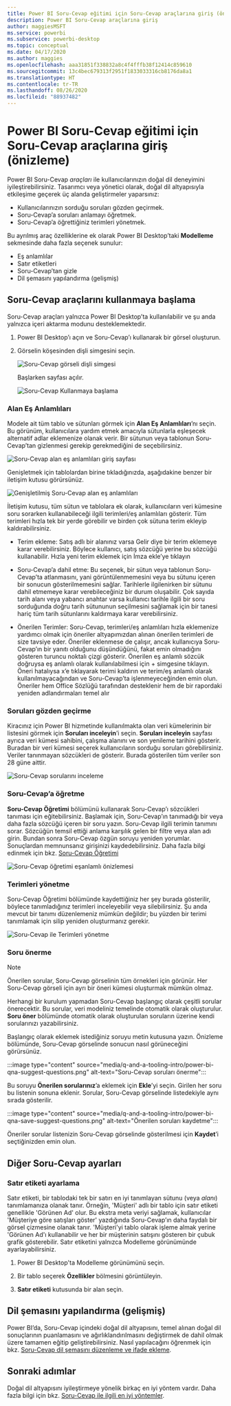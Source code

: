 ```yaml
---
title: Power BI Soru-Cevap eğitimi için Soru-Cevap araçlarına giriş (önizleme)
description: Power BI Soru-Cevap araçlarına giriş
author: maggiesMSFT
ms.service: powerbi
ms.subservice: powerbi-desktop
ms.topic: conceptual
ms.date: 04/17/2020
ms.author: maggies
ms.openlocfilehash: aaa31851f338832a8c4f4fffb38f12414c859610
ms.sourcegitcommit: 13c4bec679313f2951f1833033316cb8176da8a1
ms.translationtype: HT
ms.contentlocale: tr-TR
ms.lasthandoff: 08/26/2020
ms.locfileid: "88937482"
---
```

# <a name="intro-to-qa-tooling-to-train-power-bi-qa-preview"></a>Power BI Soru-Cevap eğitimi için Soru-Cevap araçlarına giriş (önizleme)

Power BI Soru-Cevap *araçları* ile kullanıcılarınızın doğal dil deneyimini iyileştirebilirsiniz. Tasarımcı veya yönetici olarak, doğal dil altyapısıyla etkileşime geçerek üç alanda geliştirmeler yaparsınız: 

- Kullanıcılarınızın sorduğu soruları gözden geçirmek.
- Soru-Cevap’a soruları anlamayı öğretmek.
- Soru-Cevap’a öğrettiğiniz terimleri yönetmek.

Bu ayrılmış araç özelliklerine ek olarak Power BI Desktop’taki **Modelleme** sekmesinde daha fazla seçenek sunulur:  

- Eş anlamlılar
- Satır etiketleri
- Soru-Cevap’tan gizle
- Dil şemasını yapılandırma (gelişmiş)

## <a name="get-started-with-qa-tooling"></a>Soru-Cevap araçlarını kullanmaya başlama

Soru-Cevap araçları yalnızca Power BI Desktop’ta kullanılabilir ve şu anda yalnızca içeri aktarma modunu desteklemektedir.

1. Power BI Desktop’ı açın ve Soru-Cevap’ı kullanarak bir görsel oluşturun. 
2. Görselin köşesinden dişli simgesini seçin. 

    ![Soru-Cevap görseli dişli simgesi](media/q-and-a-tooling-intro/qna-visual-gear.png)

    Başlarken sayfası açılır.  

    ![Soru-Cevap Kullanmaya başlama](media/q-and-a-tooling-intro/qna-tooling-dialog.png)

### <a name="field-synonyms"></a>Alan Eş Anlamlıları

Modele ait tüm tablo ve sütunları görmek için **Alan Eş Anlamlıları**’nı seçin. Bu görünüm, kullanıcılara yardım etmek amacıyla sütunlarla eşleşecek alternatif adlar eklemenize olanak verir. Bir sütunun veya tablonun Soru-Cevap’tan gizlenmesi gerekip gerekmediğini de seçebilirsiniz.

![Soru-Cevap alan eş anlamlıları giriş sayfası](media/q-and-a-tooling-intro/qna-tooling-field-synonyms-home.png)

Genişletmek için tablolardan birine tıkladığınızda, aşağıdakine benzer bir iletişim kutusu görürsünüz.

![Genişletilmiş Soru-Cevap alan eş anlamlıları](media/q-and-a-tooling-intro/qna-tooling-field-synonyms-expanded.png)

İletişim kutusu, tüm sütun ve tablolara ek olarak, kullanıcıların veri kümesine soru sorarken kullanabileceği ilgili terimleri/eş anlamlıları gösterir. Tüm terimleri hızla tek bir yerde görebilir ve birden çok sütuna terim ekleyip kaldırabilirsiniz. 

- Terim ekleme: Satış adlı bir alanınız varsa Gelir diye bir terim eklemeye karar verebilirsiniz. Böylece kullanıcı, satış sözcüğü yerine bu sözcüğü kullanabilir. Hızla yeni terim eklemek için İmza ekle’ye tıklayın

- Soru-Cevap’a dahil etme: Bu seçenek, bir sütun veya tablonun Soru-Cevap’ta atlanmasını, yani görüntülenmemesini veya bu sütunu içeren bir sonucun gösterilmemesini sağlar. Tarihlerle ilgilenirken bir sütunu dahil etmemeye karar verebileceğiniz bir durum oluşabilir. Çok sayıda tarih alanı veya yabancı anahtar varsa kullanıcı tarihle ilgili bir soru sorduğunda doğru tarih sütununun seçilmesini sağlamak için bir tanesi hariç tüm tarih sütunlarını kaldırmaya karar verebilirsiniz.

- Önerilen Terimler: Soru-Cevap, terimleri/eş anlamlıları hızla eklemenize yardımcı olmak için öneriler altyapımızdan alınan önerilen terimleri de size tavsiye eder. Öneriler eklenmese de çalışır, ancak kullanıcıya Soru-Cevap’ın bir yanıtı olduğunu düşündüğünü, fakat emin olmadığını gösteren turuncu noktalı çizgi gösterir. Önerilen eş anlamlı sözcük doğruysa eş anlamlı olarak kullanılabilmesi için + simgesine tıklayın. Öneri hatalıysa x’e tıklayarak terimi kaldırın ve terim/eş anlamlı olarak kullanılmayacağından ve Soru-Cevap’ta işlenmeyeceğinden emin olun. Öneriler hem Office Sözlüğü tarafından desteklenir hem de bir rapordaki yeniden adlandırmaları temel alır

### <a name="review-questions"></a>Soruları gözden geçirme

Kiracınız için Power BI hizmetinde kullanılmakta olan veri kümelerinin bir listesini görmek için **Soruları inceleyin**’i seçin. **Soruları inceleyin** sayfası ayrıca veri kümesi sahibini, çalışma alanını ve son yenileme tarihini gösterir. Buradan bir veri kümesi seçerek kullanıcıların sorduğu soruları görebilirsiniz. Veriler tanınmayan sözcükleri de gösterir. Burada gösterilen tüm veriler son 28 güne aittir.

![Soru-Cevap sorularını inceleme](media/q-and-a-tooling-intro/qna-tooling-review-questions.png)

### <a name="teach-qa"></a>Soru-Cevap’a öğretme

**Soru-Cevap Öğretimi** bölümünü kullanarak Soru-Cevap’ı sözcükleri tanıması için eğitebilirsiniz. Başlamak için, Soru-Cevap’ın tanımadığı bir veya daha fazla sözcüğü içeren bir soru yazın. Soru-Cevap ilgili terimin tanımını sorar. Sözcüğün temsil ettiği anlama karşılık gelen bir filtre veya alan adı girin. Bundan sonra Soru-Cevap özgün soruyu yeniden yorumlar. Sonuçlardan memnunsanız girişinizi kaydedebilirsiniz. Daha fazla bilgi edinmek için bkz. [Soru-Cevap Öğretimi](q-and-a-tooling-teach-q-and-a.md)

![Soru-Cevap öğretimi eşanlamlı önizlemesi](media/q-and-a-tooling-intro/qna-tooling-teach-fixpreview.png)

### <a name="manage-terms"></a>Terimleri yönetme

Soru-Cevap Öğretimi bölümünde kaydettiğiniz her şey burada gösterilir, böylece tanımladığınız terimleri inceleyebilir veya silebilirsiniz. Şu anda mevcut bir tanımı düzenlemeniz mümkün değildir; bu yüzden bir terimi tanımlamak için silip yeniden oluşturmanız gerekir.

![Soru-Cevap ile Terimleri yönetme](media/q-and-a-tooling-intro/qna-manage-terms.png)

### <a name="suggest-questions"></a>Soru önerme

> [!NOTE]
> Önerilen sorular, Soru-Cevap görselinin tüm örnekleri için görünür. Her Soru-Cevap görseli için ayrı bir öneri kümesi oluşturmak mümkün olmaz.
> 
> 

Herhangi bir kurulum yapmadan Soru-Cevap başlangıç olarak çeşitli sorular önerecektir. Bu sorular, veri modeliniz temelinde otomatik olarak oluşturulur. **Soru öner** bölümünde otomatik olarak oluşturulan soruların üzerine kendi sorularınızı yazabilirsiniz.

Başlangıç olarak eklemek istediğiniz soruyu metin kutusuna yazın. Önizleme bölümünde, Soru-Cevap görselinde sonucun nasıl görüneceğini görürsünüz. 

:::image type="content" source="media/q-and-a-tooling-intro/power-bi-qna-suggest-questions.png" alt-text="Soru-Cevap soruları önerme":::
 
Bu soruyu **Önerilen sorularınız**’a eklemek için **Ekle**’yi seçin. Girilen her soru bu listenin sonuna eklenir. Sorular, Soru-Cevap görselinde listedekiyle aynı sırada gösterilir. 

:::image type="content" source="media/q-and-a-tooling-intro/power-bi-qna-save-suggest-questions.png" alt-text="Önerilen soruları kaydetme":::
 
Öneriler sorular listenizin Soru-Cevap görselinde gösterilmesi için **Kaydet**’i seçtiğinizden emin olun. 

## <a name="other-qa-settings"></a>Diğer Soru-Cevap ayarları

### <a name="set-a-row-label"></a>Satır etiketi ayarlama

Satır etiketi, bir tablodaki tek bir satırı en iyi tanımlayan sütunu (veya *alanı*) tanımlamanıza olanak tanır. Örneğin, 'Müşteri' adlı bir tablo için satır etiketi genellikle 'Görünen Ad' olur. Bu ekstra meta veriyi sağlamak, kullanıcılar 'Müşteriye göre satışları göster' yazdığında Soru-Cevap’ın daha faydalı bir görsel çizmesine olanak tanır. 'Müşteri'yi tablo olarak işleme almak yerine 'Görünen Ad'ı kullanabilir ve her bir müşterinin satışını gösteren bir çubuk grafik gösterebilir. Satır etiketini yalnızca Modelleme görünümünde ayarlayabilirsiniz. 

1. Power BI Desktop'ta Modelleme görünümünü seçin.

2. Bir tablo seçerek **Özellikler** bölmesini görüntüleyin.

3. **Satır etiketi** kutusunda bir alan seçin.

## <a name="configure-the-linguistic-schema-advanced"></a>Dil şemasını yapılandırma (gelişmiş)

Power BI’da, Soru-Cevap içindeki doğal dil altyapısını, temel alınan doğal dil sonuçlarının puanlamasını ve ağırlıklandırılmasını değiştirmek de dahil olmak üzere tamamen eğitip geliştirebilirsiniz. Nasıl yapılacağını öğrenmek için bkz. [Soru-Cevap dil şemasını düzenleme ve ifade ekleme](q-and-a-tooling-advanced.md).

## <a name="next-steps"></a>Sonraki adımlar

Doğal dil altyapısını iyileştirmeye yönelik birkaç en iyi yöntem vardır. Daha fazla bilgi için bkz. [Soru-Cevap ile ilgili en iyi yöntemler](q-and-a-best-practices.md).
